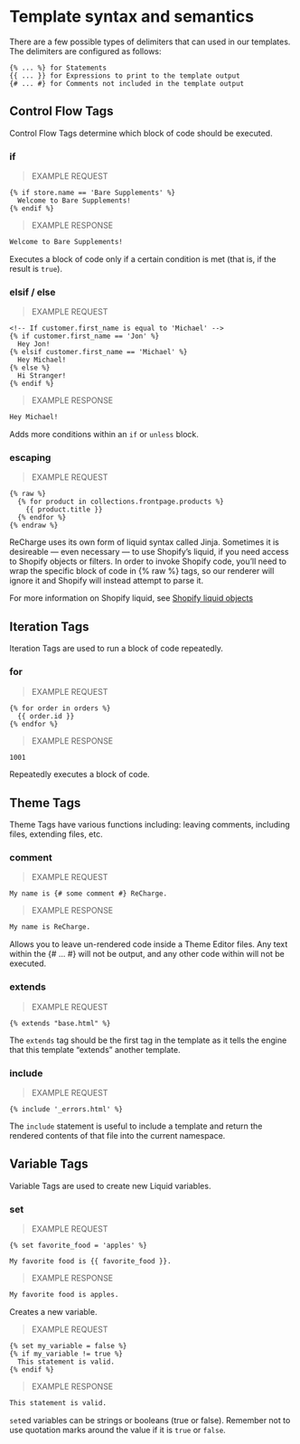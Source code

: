 # Template syntax and semantics

<aside class="notice">
There are a few possible types of delimiters that can used in our templates. The delimiters are configured as follows:
</aside>

```liquid
{% ... %} for Statements
{{ ... }} for Expressions to print to the template output
{# ... #} for Comments not included in the template output
```

## Control Flow Tags

Control Flow Tags determine which block of code should be executed.

### if 

> EXAMPLE REQUEST

```liquid
{% if store.name == 'Bare Supplements' %}
  Welcome to Bare Supplements!
{% endif %}
```

> EXAMPLE RESPONSE

```html
Welcome to Bare Supplements!
```

Executes a block of code only if a certain condition is met (that is, if the result is `true`).

### elsif / else

> EXAMPLE REQUEST

```liquid
<!-- If customer.first_name is equal to 'Michael' -->
{% if customer.first_name == 'Jon' %}
  Hey Jon!
{% elsif customer.first_name == 'Michael' %}
  Hey Michael!
{% else %}
  Hi Stranger!
{% endif %}
```

> EXAMPLE RESPONSE

```html
Hey Michael!
```

Adds more conditions within an `if` or `unless` block.

### escaping

> EXAMPLE REQUEST

```liquid
{% raw %}
  {% for product in collections.frontpage.products %}
    {{ product.title }}
  {% endfor %}
{% endraw %}
```

ReCharge uses its own form of liquid syntax called Jinja. Sometimes it is desireable — even necessary — to use Shopify’s liquid, if you need access to Shopify objects or filters. In order to invoke Shopify code, you’ll need to wrap the specific block of code in {% raw %} tags, so our renderer will ignore it and Shopify will instead attempt to parse it.

For more information on Shopify liquid, see [Shopify liquid objects](https://help.shopify.com/en/themes/liquid/objects)

## Iteration Tags

Iteration Tags are used to run a block of code repeatedly.

### for

> EXAMPLE REQUEST

```liquid
{% for order in orders %}
  {{ order.id }}
{% endfor %}
```

> EXAMPLE RESPONSE

```html
1001
```
Repeatedly executes a block of code.

## Theme Tags

Theme Tags have various functions including: leaving comments, including files, extending files, etc.

### comment

> EXAMPLE REQUEST

```liquid
My name is {# some comment #} ReCharge.
```

> EXAMPLE RESPONSE

```html
My name is ReCharge.
```

Allows you to leave un-rendered code inside a Theme Editor files. Any text within the {# ... #} will not be output, and any other code within will not be executed.

### extends

> EXAMPLE REQUEST

```liquid
{% extends "base.html" %}
```

The `extends` tag should be the first tag in the template as it tells the engine that this template “extends” another template.

### include

> EXAMPLE REQUEST

```liquid
{% include '_errors.html' %}
```

The `include` statement is useful to include a template and return the rendered contents of that file into the current namespace.

## Variable Tags

Variable Tags are used to create new Liquid variables.

### set

> EXAMPLE REQUEST

```liquid
{% set favorite_food = 'apples' %}

My favorite food is {{ favorite_food }}.
```

> EXAMPLE RESPONSE

```html
My favorite food is apples.
```

Creates a new variable. 

> EXAMPLE REQUEST

```liquid
{% set my_variable = false %}
{% if my_variable != true %}
  This statement is valid.
{% endif %}
```

> EXAMPLE RESPONSE

```html
This statement is valid.
```

`set`ed variables can be strings or booleans (true or false). Remember not to use quotation marks around the value if it is `true` or `false`.